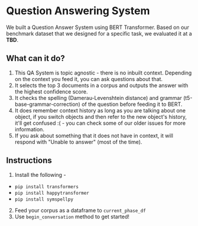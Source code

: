 # Question Answering System
We built a Question Answer System using BERT Transformer. Based on our benchmark dataset that we designed for a specific task, we evaluated it at a **TBD**.

## What can it do?
1. This QA System is topic agnostic - there is no inbuilt context. Depending on the context you feed it, you can ask questions about that.
2. It selects the top 3 documents in a corpus and outputs the answer with the highest confidence score.
3. It checks the spelling (Damerau-Levenshtein distance) and grammar (t5-base-grammar-correction) of the question before feeding it to BERT.
4. It does remember context history as long as you are talking about one object, if you switch objects and then refer to the new object's history, it'll get confused :( - you can check some of our older issues for more information.
5. If you ask about something that it does not have in context, it will respond with "Unable to answer" (most of the time).

## Instructions
1. Install the following - 
- `pip install transformers`
- `pip install happytransformer`
- `pip install symspellpy`

2. Feed your corpus as a dataframe to `current_phase_df`
3. Use `begin_conversation` method to get started!
